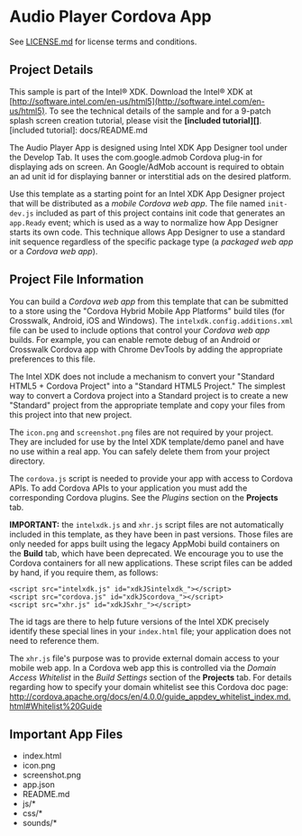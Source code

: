 Audio Player Cordova App
=====================================================================

See [LICENSE.md](<LICENSE.md>) for license terms and conditions.

## Project Details ##

This sample is part of the Intel® XDK. 
Download the Intel® XDK at [http://software.intel.com/en-us/html5](http://software.intel.com/en-us/html5). To see the technical details of the sample and for a 9-patch splash screen creation tutorial, 
please visit the **[included tutorial][]**. 
[included tutorial]: docs/README.md

The Audio Player App is designed using Intel XDK App Designer tool under the Develop Tab. It uses the com.google.admob Cordova plug-in  for displaying ads on screen. An Google/AdMob account is required to obtain an ad unit id for displaying banner or interstitial ads on the desired platform.


Use this template as a starting point for an Intel XDK App Designer project that
will be distributed as a *mobile Cordova web app*. The file named `init-dev.js`
included as part of this project contains init code that generates an
`app.Ready` event; which is used as a way to normalize how App Designer starts
its own code. This technique allows App Designer to use a standard init sequence
regardless of the specific package type (a *packaged web app* or a *Cordova web
app*).

## Project File Information ##
You can build a *Cordova web app* from this template that can be submitted to a
store using the "Cordova Hybrid Mobile App Platforms" build tiles (for
Crosswalk, Android, iOS and Windows). The `intelxdk.config.additions.xml` file
can be used to include options that control your *Cordova web app* builds. For
example, you can enable remote debug of an Android or Crosswalk Cordova app with
Chrome DevTools by adding the appropriate preferences to this file.

The Intel XDK does not include a mechanism to convert your "Standard HTML5 +
Cordova Project" into a "Standard HTML5 Project." The simplest way to convert a
Cordova project into a Standard project is to create a new "Standard" project
from the appropriate template and copy your files from this project into that
new project.

The `icon.png` and `screenshot.png` files are not required by your project. They
are included for use by the Intel XDK template/demo panel and have no use within
a real app. You can safely delete them from your project directory.

The `cordova.js` script is needed to provide your app with access to Cordova
APIs. To add Cordova APIs to your application you must add the corresponding
Cordova plugins. See the *Plugins* section on the **Projects** tab.

**IMPORTANT:** the `intelxdk.js` and `xhr.js` script files are not automatically
included in this template, as they have been in past versions. Those files are
only needed for apps built using the legacy AppMobi build containers on the
**Build** tab, which have been deprecated. We encourage you to use the Cordova
containers for all new applications. These script files can be added by hand, if
you require them, as follows:


    <script src="intelxdk.js" id="xdkJSintelxdk_"></script>
    <script src="cordova.js" id="xdkJScordova_"></script>
    <script src="xhr.js" id="xdkJSxhr_"></script>


The id tags are there to help future versions of the Intel XDK precisely
identify these special lines in your `index.html` file; your application does
not need to reference them.

The `xhr.js` file's purpose was to provide external domain access to your mobile
web app. In a Cordova web app this is controlled via the *Domain Access
Whitelist* in the *Build Settings* section of the **Projects** tab. For details
regarding how to specify your domain whitelist see this Cordova doc page:
<http://cordova.apache.org/docs/en/4.0.0/guide_appdev_whitelist_index.md.html#Whitelist%20Guide>

Important App Files
---------------------------
* index.html
* icon.png
* screenshot.png
* app.json
* README.md
* js/*
* css/*
* sounds/*
